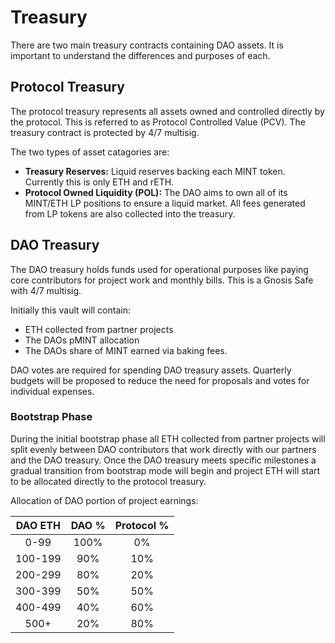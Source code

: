 
# Treasury
There are two main treasury contracts containing DAO assets. It is important to understand the differences and purposes of each.

## Protocol Treasury
The protocol treasury represents all assets owned and controlled directly by the protocol. This is referred to as Protocol Controlled Value (PCV). The treasury contract is protected by 4/7 multisig. 

The two types of asset catagories are:
- **Treasury Reserves:** Liquid reserves backing each MINT token. Currently this is only ETH and rETH.
- **Protocol Owned Liquidity (POL):** The DAO aims to own all of its MINT/ETH LP positions to ensure a liquid market. All fees generated from LP tokens are also collected into the treasury. 


## DAO Treasury
The DAO treasury holds funds used for operational purposes like paying core contributors for project work and monthly bills. This is a Gnosis Safe with 4/7 multisig.

Initially this vault will contain:
- ETH collected from partner projects
- The DAOs pMINT allocation
- The DAOs share of MINT earned via baking fees. 

DAO votes are required for spending DAO treasury assets. Quarterly budgets will be proposed to reduce the need for proposals and votes for individual expenses. 

### Bootstrap Phase

During the initial bootstrap phase all ETH collected from partner projects will split evenly between DAO contributors that work directly with our partners and the DAO treasury. Once the DAO treasury meets specific milestones a gradual transition from bootstrap mode will begin and project ETH will start to be allocated directly to the protocol treasury.

Allocation of DAO portion of project earnings:

**DAO ETH**|**DAO %**|**Protocol %**
:-----:|:-----:|:-----:
0-99|100%|0%
100-199|90%|10%
200-299|80%|20%
300-399|50%|50%
400-499|40%|60%
500+|20%|80%